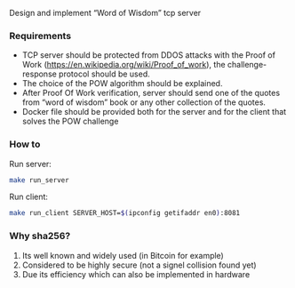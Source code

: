 Design and implement “Word of Wisdom” tcp server

### Requirements

* TCP server should be protected from DDOS attacks with the Proof of Work (https://en.wikipedia.org/wiki/Proof_of_work), the challenge-response protocol should be used.
* The choice of the POW algorithm should be explained.
* After Proof Of Work verification, server should send one of the quotes from “word of wisdom” book or any other collection of the quotes.
* Docker file should be provided both for the server and for the client that solves the POW challenge


### How to

Run server:

```sh
make run_server
```

Run client:

```sh
make run_client SERVER_HOST=$(ipconfig getifaddr en0):8081
```



### Why sha256?

1. Its well known and widely used (in Bitcoin for example)
2. Considered to be highly secure (not a signel collision found yet)
3. Due its efficiency which can also be implemented in hardware

